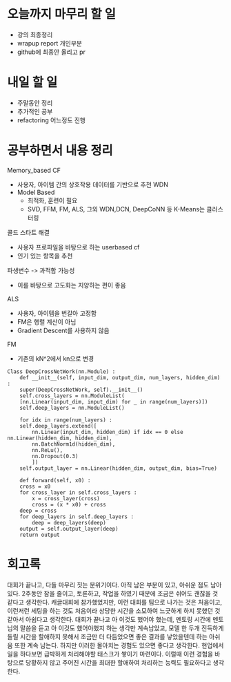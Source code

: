 

# 오늘까지 마무리 할 일
- 강의 최종정리
- wrapup report 개인부분
- github에 최종안 올리고 pr

# 내일 할 일
- 주말동안 정리
- 추가적인 공부
- refactoring 어느정도 진행

# 공부하면서 내용 정리

Memory_based CF
- 사용자, 아이템 간의 상호작용 데이터를 기반으로 추천
WDN
- Model Based
	- 최적화, 훈련이 필요
	- SVD, FFM, FM, ALS, 그외 WDN,DCN, DeepCoNN 등
K-Means는 클러스터링


콜드 스타트 해결
- 사용자 프로파일을 바탕으로 하는 userbased cf
- 인기 있는 항목을 추천

파생변수 -> 과적합 가능성
- 이를 바탕으로 고도화는 지양하는 편이 좋음

ALS
- 사용자, 아이템을 번갈아 고정함
- FM은 행렬 계산이 아님
- Gradient Descent를 사용하지 않음

FM
- 기존의 kN^2에서 kn으로 변경

```
Class DeepCrossNetWork(nn.Module) :
	def __init__(self, input_dim, output_dim, num_layers, hidden_dim) :
	super(DeepCrossNetWork, self).__init__()
	self.cross_layers = nn.ModuleList(
	[nn.Linear(input_dim, input_dim) for _ in range(num_layers)])
	self.deep_layers = nn.ModuleList()

	for idx in range(num_layers) :
	self.deep_layers.extend([
		nn.Linear(input_dim, hidden_dim) if idx == 0 else nn.Linear(hidden_dim, hidden_dim),
		nn.BatchNorm1d(hidden_dim),
		nn.ReLu(),
		nn.Dropout(0.3)
		])
	self.output_layer = nn.Linear(hidden_dim, output_dim, bias=True)

	def forward(self, x0) :
	cross = x0
	for cross_layer in self.cross_layers :
		x = cross_layer(cross)
		cross = (x * x0) + cross
	deep = cross
	for deep_layers in self.deep_layers :
		deep = deep_layers(deep)
	output = self.output_layer(deep)
	return output
```


# 회고록
대회가 끝나고, 다들 마무리 짓는 분위기이다. 아직 남은 부분이 있고, 아쉬운 점도 남아있다. 2주동안 잠을 줄이고, 토론하고, 작업을 하였기 때문에 조금은 쉬어도 괜찮을 것 같다고 생각한다. 캐글대회에 참가했었지만, 이런 대회를 팀으로 나가는 것은 처음이고, 이런저런 세팅을 하는 것도 처음이라 상당한 시간을 소모하여 느긋하게 하지 못했던 것 같아서 아쉽다고 생각한다. 대회가 끝나고 아 이것도 했어야 했는데, 멘토링 시간에 멘토님의 말씀을 듣고 아 이것도 했어야했지 하는 생각만 계속남았고, 모델 한 두개 진득하게 돌릴 시간을 할애하지 못해서 조금만 더 다듬었으면 좋은 결과를 낳았을텐데 하는 아쉬움 또한 계속 남는다. 하지만 이러한 몰아치는 경험도 있으면 좋다고 생각한다. 현업에서 일을 하다보면 급박하게 처리해야할 태스크가 쌓이기 마련이다. 이럴때 이런 경험을 바탕으로 당황하지 않고 주어진 시간을 최대한 할애하여 처리하는 능력도 필요하다고 생각한다. 